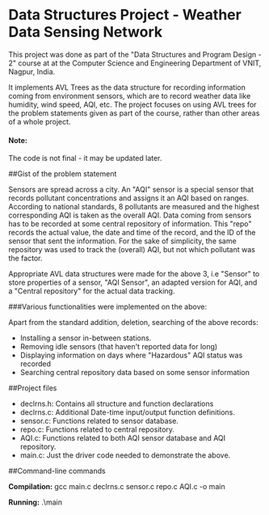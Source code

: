 # Data Structures Project - Weather Data Sensing Network

This project was done as part of the "Data Structures and Program Design - 2" course at at the Computer Science and Engineering Department of VNIT, Nagpur, India.

It implements AVL Trees as the data structure for recording information coming from environment sensors, which are to record weather data like humidity, wind speed, AQI, etc.
The project focuses on using AVL trees for the problem statements given as part of the course, rather than other areas of a whole project.

#### Note:

The code is not final - it may be updated later.   

##Gist of the problem statement

Sensors are spread across a city. An "AQI" sensor is a special sensor 
that records pollutant concentrations and assigns it an AQI based on ranges. According to national standards,
8 pollutants are measured and the highest corresponding AQI is taken as the overall AQI.
Data coming from sensors has to be recorded at some central repository of information. This "repo"
records the actual value, the date and time of the record, and the ID of the sensor that sent the
information. For the sake of simplicity, the same repository was used to track the (overall) AQI, but not 
which pollutant was the factor.

Appropriate AVL data structures were made for the above 3, i.e "Sensor" to store properties of a sensor,
"AQI Sensor", an adapted version for AQI, and a "Central repository" for the actual data tracking.

###Various functionalities were implemented on the above:

Apart from the standard addition, deletion, searching of the above records:
* Installing a sensor in-between stations.
* Removing idle sensors (that haven't reported data for long)
* Displaying information on days where "Hazardous" AQI status was recorded
* Searching central repository data based on some sensor information 

##Project files

* declrns.h: Contains all structure and function declarations
* declrns.c: Additional Date-time input/output function definitions.
* sensor.c: Functions related to sensor database. 
* repo.c: Functions related to central repository.
* AQI.c: Functions related to both AQI sensor database and AQI repository.
* main.c: Just the driver code needed to demonstrate the above.

##Command-line commands

**Compilation:** gcc main.c declrns.c sensor.c repo.c AQI.c -o main

**Running:** .\main
